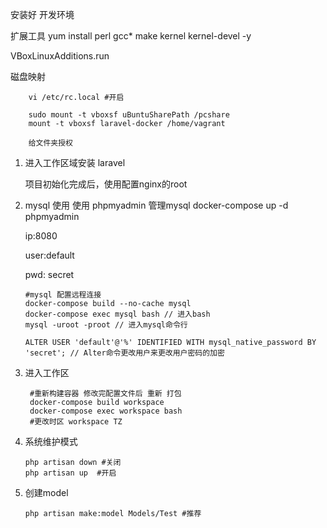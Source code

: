 安装好 开发环境 

扩展工具
yum install perl gcc* make kernel kernel-devel -y

VBoxLinuxAdditions.run

磁盘映射

        vi /etc/rc.local #开启
        
        sudo mount -t vboxsf uBuntuSharePath /pcshare
        mount -t vboxsf laravel-docker /home/vagrant
        
        给文件夹授权
        

1. 进入工作区域安装 laravel
    
    项目初始化完成后，使用配置nginx的root
    

2. mysql 使用
    使用 phpmyadmin 管理mysql
    docker-compose up -d phpmyadmin
    
    ip:8080 
    
    user:default
    
    pwd: secret

    ```
    #mysql 配置远程连接
    docker-compose build --no-cache mysql
    docker-compose exec mysql bash // 进入bash
    mysql -uroot -proot // 进入mysql命令行
    
    ALTER USER 'default'@'%' IDENTIFIED WITH mysql_native_password BY 'secret'; // Alter命令更改用户来更改用户密码的加密
    ```
    
    
3. 进入工作区
    
    ```
     #重新构建容器 修改完配置文件后 重新 打包
     docker-compose build workspace
     docker-compose exec workspace bash
     #更改时区 workspace TZ
    ```
    
4. 系统维护模式
    ```
    php artisan down #关闭 
    php artisan up  #开启
    ```
    
5. 创建model
    ```
    php artisan make:model Models/Test #推荐
    ```
